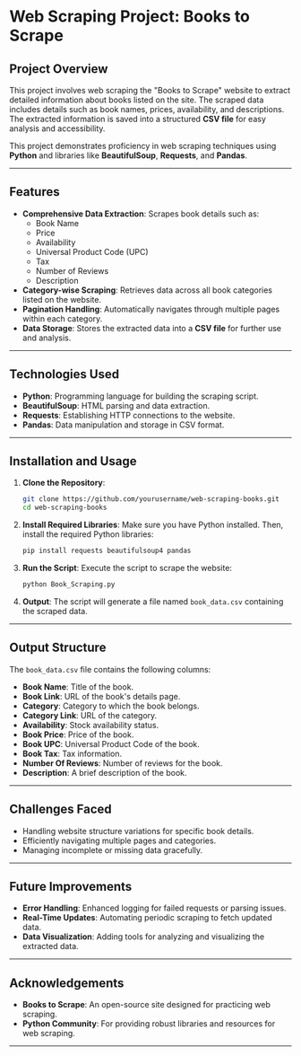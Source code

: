 # Web Scraping Project: Books to Scrape

## Project Overview
This project involves web scraping the "Books to Scrape" website to extract detailed information about books listed on the site. The scraped data includes details such as book names, prices, availability, and descriptions. The extracted information is saved into a structured **CSV file** for easy analysis and accessibility.

This project demonstrates proficiency in web scraping techniques using **Python** and libraries like **BeautifulSoup**, **Requests**, and **Pandas**.

---

## Features
- **Comprehensive Data Extraction**: Scrapes book details such as:
  - Book Name
  - Price
  - Availability
  - Universal Product Code (UPC)
  - Tax
  - Number of Reviews
  - Description
- **Category-wise Scraping**: Retrieves data across all book categories listed on the website.
- **Pagination Handling**: Automatically navigates through multiple pages within each category.
- **Data Storage**: Stores the extracted data into a **CSV file** for further use and analysis.

---

## Technologies Used
- **Python**: Programming language for building the scraping script.
- **BeautifulSoup**: HTML parsing and data extraction.
- **Requests**: Establishing HTTP connections to the website.
- **Pandas**: Data manipulation and storage in CSV format.

---

## Installation and Usage
1. **Clone the Repository**:
   ```bash
   git clone https://github.com/yourusername/web-scraping-books.git
   cd web-scraping-books
   ```

2. **Install Required Libraries**:
   Make sure you have Python installed. Then, install the required Python libraries:
   ```bash
   pip install requests beautifulsoup4 pandas
   ```

3. **Run the Script**:
   Execute the script to scrape the website:
   ```bash
   python Book_Scraping.py
   ```

4. **Output**:
   The script will generate a file named `book_data.csv` containing the scraped data.

---

## Output Structure
The `book_data.csv` file contains the following columns:
- **Book Name**: Title of the book.
- **Book Link**: URL of the book's details page.
- **Category**: Category to which the book belongs.
- **Category Link**: URL of the category.
- **Availability**: Stock availability status.
- **Book Price**: Price of the book.
- **Book UPC**: Universal Product Code of the book.
- **Book Tax**: Tax information.
- **Number Of Reviews**: Number of reviews for the book.
- **Description**: A brief description of the book.

---

## Challenges Faced
- Handling website structure variations for specific book details.
- Efficiently navigating multiple pages and categories.
- Managing incomplete or missing data gracefully.

---

## Future Improvements
- **Error Handling**: Enhanced logging for failed requests or parsing issues.
- **Real-Time Updates**: Automating periodic scraping to fetch updated data.
- **Data Visualization**: Adding tools for analyzing and visualizing the extracted data.

---

## Acknowledgements
- **Books to Scrape**: An open-source site designed for practicing web scraping.
- **Python Community**: For providing robust libraries and resources for web scraping.

---
